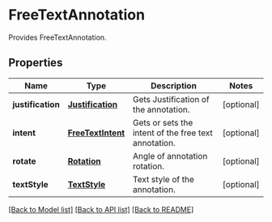 
# FreeTextAnnotation
Provides FreeTextAnnotation.

## Properties
Name | Type | Description | Notes
------------ | ------------- | ------------- | -------------
**justification** | [**Justification**](Justification.md) | Gets Justification of the annotation. |  [optional]
**intent** | [**FreeTextIntent**](FreeTextIntent.md) | Gets or sets the intent of the free text annotation. |  [optional]
**rotate** | [**Rotation**](Rotation.md) | Angle of annotation rotation. |  [optional]
**textStyle** | [**TextStyle**](TextStyle.md) | Text style of the annotation. |  [optional]


[[Back to Model list]](../../README.md#documentation-for-models) [[Back to API list]](../../README.md#documentation-for-api-endpoints) [[Back to README]](../../README.md)



